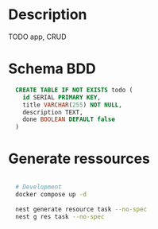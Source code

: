 # Description

TODO app, CRUD

# Schema BDD

```sql
  CREATE TABLE IF NOT EXISTS todo (
    id SERIAL PRIMARY KEY,
    title VARCHAR(255) NOT NULL,
    description TEXT,
    done BOOLEAN DEFAULT false
  )
```

# Generate ressources

```bash

  # Development
  docker compose up -d
  
  nest generate resource task --no-spec
  nest g res task --no-spec
```
